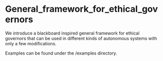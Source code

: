 # General_framework_for_ethical_governors

We introduce a blackboard inspired general framework for ethical governors that can be used in different kinds of autonomous systems with only a few modifications.

Examples can be found under the /examples directory.
